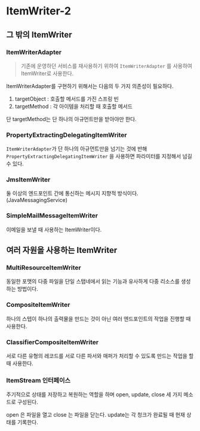 # ItemWriter-2

## 그 밖의 ItemWriter

### ItemWriterAdapter

> 기존에 운영하던 서비스를 재사용하기 위하여 `ItemWriterAdapter` 를 사용하여 ItemWriter로 사용한다.

ItemWriterAdapter를 구현하기 위해서는 다음의 두 가지 의존성이 필요하다.
1. targetObject : 호출할 메서드를 가진 스프링 빈
2. targetMethod : 각 아이템을 처리할 때 호출할 메서드

단 targetMethod는 단 하나의 아규먼트만을 받아야만 한다.

### PropertyExtractingDelegatingItemWriter

`ItemWriterAdapter`가 단 하나의 아규먼트만을 넘기는 것에 반해 `PropertyExtractingDelegatingItemWriter` 을 
사용하면 파라미터를 지정해서 넘길 수 있다. 


### JmsItemWriter

둘 이상의 엔드포인트 간에 통신하는 메시지 지향적 방식이다. (JavaMessagingService)


### SimpleMailMessageItemWriter

이메일을 보낼 때 사용하는 ItemWriter이다. 

## 여러 자원을 사용하는 ItemWriter

### MultiResourceItemWriter

동일한 포맷의 다중 파일을 단일 스탭네에서 읽는 기능과 유사하게 다중 리소스를 생성하는 방법이다.

### CompositeItemWriter

하나의 스텝이 하나의 출력물을 만드는 것이 아닌 여러 엔드포인트의 작업을 진행할 때 사용한다.

### ClassifierCompositeItemWriter

서로 다른 유형의 레코드를 서로 다른 파서와 매퍼가 처리할 수 있도록 만드는 작업을 할 때 사용한다.

### ItemStream 인터페이스

주기적으로 상태를 저장하고 복원하는 역할을 하며 open, update, close 세 가지 메소드로 구성된다.

open 은 파일을 열고 close 는 파일을 닫는다.
update는 각 청크가 완료될 때 현재 상태를 기록한다.
 